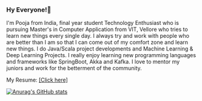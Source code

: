 ### Hy Everyone!👋

I'm Pooja from India, final year student Technology Enthusiast who is pursuing Master's in Computer Application from VIT, Vellore who tries to learn new things every single day. I always try and work with people who are better than I am so that I can come out of my comfort zone and learn new things. I do Java/Scala project developments and Machine Learning & Deep Learning Projects. I really enjoy learning new programming languages and frameworks like SpringBoot, Akka and Kafka. I love to mentor my juniors and work for the betterment of the community.

My Resume: [[Click here]](https://drive.google.com/file/d/1s4SXV5IVXC7y9MmB3osKGB9dZoCguAV3/view?usp=drivesdk&authuser=0)

[![Anurag's GitHub stats](https://github-readme-stats.vercel.app/api?username=poojasundar15)](https://github.com/anuraghazra/github-readme-stats)


